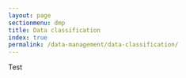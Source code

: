 ```yaml
---
layout: page
sectionmenu: dmp
title: Data classification
index: true
permalink: /data-management/data-classification/
---
```



Test
